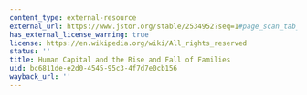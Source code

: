 ```yaml
---
content_type: external-resource
external_url: https://www.jstor.org/stable/2534952?seq=1#page_scan_tab_contents
has_external_license_warning: true
license: https://en.wikipedia.org/wiki/All_rights_reserved
status: ''
title: Human Capital and the Rise and Fall of Families
uid: bc6811de-e2d0-4545-95c3-4f7d7e0cb156
wayback_url: ''
---
```

